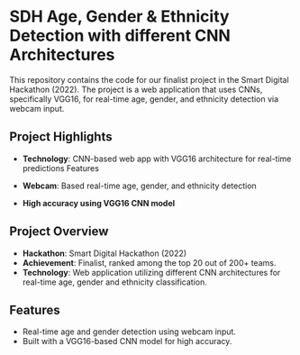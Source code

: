 # SDH Age, Gender & Ethnicity Detection with different CNN Architectures

This repository contains the code for our finalist project in the Smart Digital Hackathon (2022). The project is a web application that uses CNNs, specifically VGG16, for real-time age, gender, and ethnicity detection via webcam input.

## Project Highlights

- **Technology**: CNN-based web app with VGG16 architecture for real-time predictions
                  Features
- **Webcam**: Based real-time age, gender, and ethnicity detection

- **High accuracy using VGG16 CNN model**

## Project Overview

- **Hackathon**: Smart Digital Hackathon (2022)
- **Achievement**: Finalist, ranked among the top 20 out of 200+ teams.
- **Technology**: Web application utilizing different CNN architectures for real-time age, gender and ethnicity classification.

## Features

- Real-time age and gender detection using webcam input.
- Built with a VGG16-based CNN model for high accuracy.

